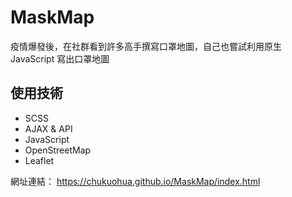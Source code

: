 # MaskMap
疫情爆發後，在社群看到許多高手撰寫口罩地圖，自己也嘗試利用原生 JavaScript 寫出口罩地圖

## 使用技術
<ul>
  <li>SCSS</li>
  <li>AJAX & API</li>
  <li>JavaScript</li>
  <li>OpenStreetMap</li>
  <li>Leaflet</li>
</ul>

網址連結：
https://chukuohua.github.io/MaskMap/index.html
